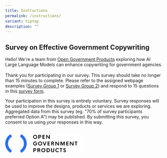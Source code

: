 ```yaml
---
title: Instructions
permalink: /instructions/
variant: tiptap
description: ""
---
```

<h2><strong>Survey on Effective Government Copywriting</strong></h2>
<p></p>
<p>Hello! We're a team from <a href="open.gov.sg" rel="noopener nofollow" target="_blank">Open Government Products</a> exploring
how AI Large Language Models can enhance copywriting for government agencies.
<br>
<br>Thank you for participating in our survey. This survey should take no
longer than 15 minutes to complete. Please refer to the assigned webpage
examples (<a href="/survey-group-1/example-1a/" rel="noopener nofollow" target="_blank">Survey Group 1</a> or
<a href="/survey-group-2/example-1a/" rel="noopener nofollow" target="_blank">Survey Group 2</a>) and respond to 15 questions in this <a href="https://go.gov.sg/copywritingsurveyform2025" rel="noopener nofollow" target="_blank">survey form</a>.</p>
<p>Your participation in this survey is entirely voluntary. Survey responses
will be used to improve the designs, products or services we are exploring.
Aggregated data from this survey (eg. "70% of survey participants preferred
Option A") may be published. By submitting this survey, you consent to
us using your responses in this way.
<br>
<br>
</p>
<div class="isomer-image-wrapper">
<img style="width: 50%;" height="auto" width="100%" alt="Open Government Products Logo" src="/images/ogp_logo_spacing.png">
</div>
<p></p>